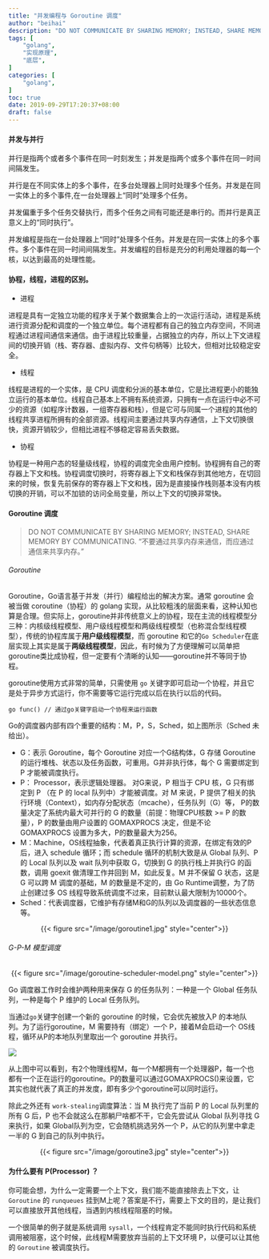 ```yaml
---
title: "并发编程与 Goroutine 调度"
author: "beihai"
description: "DO NOT COMMUNICATE BY SHARING MEMORY; INSTEAD, SHARE MEMORY BY COMMUNICATING."
tags: [
    "golang",
    "实现原理",
    "底层",
]
categories: [
    "golang",
]
toc: true
date: 2019-09-29T17:20:37+08:00
draft: false
---
```


#### 并发与并行

并行是指两个或者多个事件在同一时刻发生；并发是指两个或多个事件在同一时间间隔发生。

并行是在不同实体上的多个事件，在多台处理器上同时处理多个任务。并发是在同一实体上的多个事件,在一台处理器上“同时”处理多个任务。

并发偏重于多个任务交替执行，而多个任务之间有可能还是串行的。而并行是真正意义上的“同时执行”。

并发编程是指在一台处理器上“同时”处理多个任务。并发是在同一实体上的多个事件。多个事件在同一时间间隔发生。并发编程的目标是充分的利用处理器的每一个核，以达到最高的处理性能。

#### 协程，线程，进程的区别。

- 进程

进程是具有一定独立功能的程序关于某个数据集合上的一次运行活动，进程是系统进行资源分配和调度的一个独立单位。每个进程都有自己的独立内存空间，不同进程通过进程间通信来通信。由于进程比较重量，占据独立的内存，所以上下文进程间的切换开销（栈、寄存器、虚拟内存、文件句柄等）比较大，但相对比较稳定安全。

- 线程

线程是进程的一个实体，是 CPU 调度和分派的基本单位，它是比进程更小的能独立运行的基本单位。线程自己基本上不拥有系统资源，只拥有一点在运行中必不可少的资源（如程序计数器，一组寄存器和栈），但是它可与同属一个进程的其他的线程共享进程所拥有的全部资源。线程间主要通过共享内存通信，上下文切换很快，资源开销较少，但相比进程不够稳定容易丢失数据。

- 协程

协程是一种用户态的轻量级线程，协程的调度完全由用户控制。协程拥有自己的寄存器上下文和栈。协程调度切换时，将寄存器上下文和栈保存到其他地方，在切回来的时候，恢复先前保存的寄存器上下文和栈，因为是直接操作栈则基本没有内核切换的开销，可以不加锁的访问全局变量，所以上下文的切换非常快。

#### Goroutine 调度

> DO NOT COMMUNICATE BY SHARING MEMORY; INSTEAD, SHARE MEMORY BY COMMUNICATING.
> “不要通过共享内存来通信，而应通过通信来共享内存。”

###### Goroutine

Goroutine，Go语言基于并发（并行）编程给出的解决方案。通常 goroutine 会被当做 coroutine（协程）的 golang 实现，从比较粗浅的层面来看，这种认知也算是合理。但实际上，goroutine并非传统意义上的协程，现在主流的线程模型分三种：内核级线程模型、用户级线程模型和两级线程模型（也称混合型线程模型），传统的协程库属于**用户级线程模型**，而 goroutine 和它的`Go Scheduler`在底层实现上其实是属于**两级线程模型**，因此，有时候为了方便理解可以简单把goroutine类比成协程，但一定要有个清晰的认知——goroutine并不等同于协程。

goroutine使用方式非常的简单，只需使用 `go` 关键字即可启动一个协程，并且它是处于异步方式运行，你不需要等它运行完成以后在执行以后的代码。

`go func() // 通过go关键字启动一个协程来运行函数`

Go的调度器内部有四个重要的结构：M，P，S，Sched，如上图所示（Sched 未给出）。

- G：表示 Goroutine，每个 Goroutine 对应一个G结构体，G 存储 Goroutine 的运行堆栈、状态以及任务函数，可重用。G并非执行体，每个 G 需要绑定到 P 才能被调度执行。
- P： Processor，表示逻辑处理器。 对G来说，P 相当于 CPU 核，G 只有绑定到 P （在 P 的 local  队列中）才能被调度。对 M 来说，P 提供了相关的执行环境（Context），如内存分配状态（mcache），任务队列（G）等， P的数量决定了系统内最大可并行的 G 的数量（前提：物理CPU核数 >= P 的数量），P 的数量由用户设置的 GOMAXPROCS 决定，但是不论 GOMAXPROCS 设置为多大，P的数量最大为256。
- M：Machine，OS线程抽象，代表着真正执行计算的资源，在绑定有效的P后，进入 schedule 循环；而 schedule 循环的机制大致是从 Global 队列、P 的 Local 队列以及 wait 队列中获取 G，切换到 G 的执行栈上并执行G 的函数，调用 goexit 做清理工作并回到 M，如此反复。M 并不保留 G 状态，这是 G 可以跨 M 调度的基础，M 的数量是不定的，由 Go Runtime调整，为了防止创建过多 OS 线程导致系统调度不过来，目前默认最大限制为10000个。
- Sched：代表调度器，它维护有存储M和G的队列以及调度器的一些状态信息等。

<div align="center">{{< figure src="/image/goroutine1.jpg" style="center">}}</div>

###### G-P-M 模型调度

<div align="center">{{< figure src="/image/goroutine-scheduler-model.png" style="center">}}</div>

Go 调度器工作时会维护两种用来保存 G 的任务队列：一种是一个 Global 任务队列，一种是每个 P 维护的 Local 任务队列。

当通过` go `关键字创建一个新的 goroutine 的时候，它会优先被放入P 的本地队列。为了运行goroutine，M 需要持有（绑定）一个 P，接着M会启动一个 OS线程，循环从P的本地队列里取出一个 goroutine 并执行。

![](https://www.wingsxdu.com/image/goroutine2.jpg)

从上图中可以看到，有2个物理线程M，每一个M都拥有一个处理器P，每一个也都有一个正在运行的goroutine。P的数量可以通过GOMAXPROCS()来设置，它其实也就代表了真正的并发度，即有多少个goroutine可以同时运行。

除此之外还有 ` work-stealing `调度算法：当 M 执行完了当前 P 的 Local 队列里的所有 G 后，P 也不会就这么在那躺尸啥都不干，它会先尝试从 Global 队列寻找 G 来执行，如果 Global队列为空，它会随机挑选另外一个 P，从它的队列里中拿走一半的 G 到自己的队列中执行。

<div align="center">{{< figure src="/image/goroutine3.jpg" style="center">}}</div>

#### 为什么要有 P(Processor) ？

你可能会想，为什么一定需要一个上下文，我们能不能直接除去上下文，让 `Goroutine` 的 `runqueues` 挂到M上呢？答案是不行，需要上下文的目的，是让我们可以直接放开其他线程，当遇到内核线程阻塞的时候。

一个很简单的例子就是系统调用 `sysall`，一个线程肯定不能同时执行代码和系统调用被阻塞，这个时候，此线程M需要放弃当前的上下文环境 P，以便可以让其他的 `Goroutine` 被调度执行。